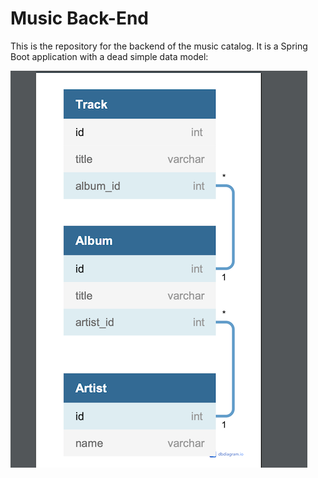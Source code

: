 # Music Back-End
This is the repository for the backend of the music catalog. 
It is a Spring Boot application with a dead simple data model:

![data model](dbdiagram.png)

